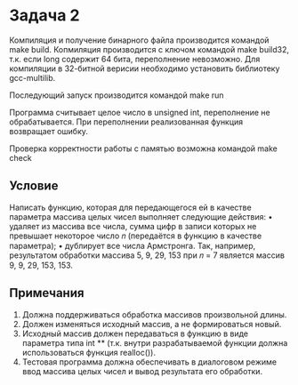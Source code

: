 # Задача 2

Компиляция и получение бинарного файла производится командой make build.
Копмиляция производится с ключом  командой make build32, т.к. если long содержит 64 бита, переполнение невозможно.
Для компиляции в 32-битной верисии необходимо установить библиотеку gcc-multilib.

Последующий запуск производится командой make run

Программа считывает целое число в unsigned int, переполнение не обрабатывается.
При переполнении реализованная функция возвращает ошибку.

Проверка корректности работы с памятью возможна командой make check



## Условие
Написать функцию, которая для передающегося ей в качестве
параметра массива целых чисел выполняет следующие действия:
• удаляет из массива все числа, сумма цифр в записи которых не
превышает некоторое число 𝑛 (передаётся в функцию в качестве
параметра);
• дублирует все числа Армстронга.
Так, например, результатом обработки массива 5, 9, 29, 153 при 𝑛 =
7 является массив 9, 9, 29, 153, 153.
## Примечания
1. Должна поддерживаться обработка массивов произвольной длины.
2. Должен изменяться исходный массив, а не формироваться новый.
3. Исходный массив должен передаваться в функцию в виде параметра
типа int ** (т.к. внутри разрабатываемой функции должна
использоваться функция realloc()).
4. Тестовая программа должна обеспечивать в диалоговом режиме
ввод массива целых чисел и вывод результата его обработки.
